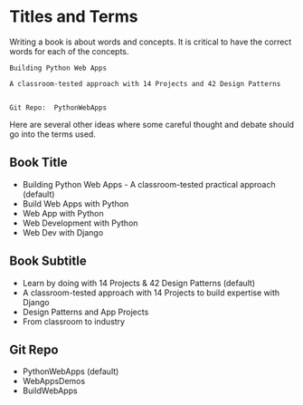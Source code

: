 # Titles and Terms

Writing a book is about words and concepts.  It is critical to have the correct words for each of
the concepts.  


    Building Python Web Apps
    
    A classroom-tested approach with 14 Projects and 42 Design Patterns


    Git Repo:  PythonWebApps
    

Here are several other ideas where some careful thought and debate should go into the terms used.


## Book Title

- Building Python Web Apps - A classroom-tested practical approach  (default)
- Build Web Apps with Python 
- Web App with Python
- Web Development with Python
- Web Dev with Django


## Book Subtitle

- Learn by doing with 14 Projects & 42 Design Patterns  (default)
- A classroom-tested approach with 14 Projects to build expertise with Django
- Design Patterns and App Projects
- From classroom to industry


## Git Repo

- PythonWebApps (default)
- WebAppsDemos
- BuildWebApps


